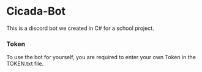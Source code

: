 # Cicada-Bot
This is a discord bot we created in C# for a school project.

### Token
To use the bot for yourself, you are required to enter your own Token in the TOKEN.txt file.
